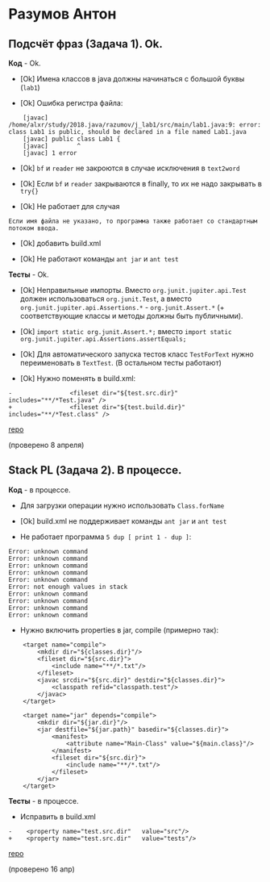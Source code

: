 # Разумов Антон

## Подсчёт фраз (Задача 1). Ok.

**Код** - Ok.

- [Ok] Имена классов в java должны начинаться с большой буквы (`lab1`)

- [Ok] Ошибка регистра файла:
```
    [javac] /home/alxr/study/2018.java/razumov/j_lab1/src/main/lab1.java:9: error: class Lab1 is public, should be declared in a file named Lab1.java
    [javac] public class Lab1 {
    [javac]        ^
    [javac] 1 error
```

- [Ok] `bf` и `reader` не закроются в случае исключения в `text2word`

- [Ok] Если `bf` и `reader` закрываются в finally, то их не надо закрывать в `try{}`

- [Ok] Не работает для случая
```
Если имя файла не указано, то программа также работает со стандартным потоком ввода.
```

- [Ok] добавить build.xml

- [Ok] Не работают команды `ant jar` и `ant test`

**Тесты** - Ok.

- [Ok] Неправильные импорты. Вместо `org.junit.jupiter.api.Test` должен использоваться `org.junit.Test`,
а вместо `org.junit.jupiter.api.Assertions.*` - `org.junit.Assert.*` (+ соответствующие классы и методы должны быть публичными).

- [Ok] `import static org.junit.Assert.*;` вместо `import static org.junit.jupiter.api.Assertions.assertEquals;`

- [Ok] Для автоматического запуска тестов класс `TestForText` нужно переименовать в `TextTest`. (В остальном тесты работают)

- [Ok] Нужно поменять в build.xml:
```
-                <fileset dir="${test.src.dir}" includes="**/*Test.java" />
+                <fileset dir="${test.build.dir}" includes="**/*Test.class" />
```

[repo](https://bitbucket.org/a_razumov_oop/lab3/overview)

(проверено 8 апреля)

## Stack PL (Задача 2). В процессе.

**Код** - в процессе.

- Для загрузки операции нужно использовать `Class.forName`

- [Ok] build.xml не поддерживает команды `ant jar` и `ant test`

- Не работает программа `5 dup [ print 1 - dup ]`:
```
Error: unknown command
Error: unknown command
Error: unknown command
Error: unknown command
Error: unknown command
Error: not enough values in stack
Error: unknown command
Error: unknown command
Error: unknown command
Error: unknown command
```

- Нужно включить properties в jar, compile (примерно так):
```
    <target name="compile">
        <mkdir dir="${classes.dir}"/>
        <fileset dir="${src.dir}">
            <include name="**/*.txt"/>
        </fileset>
        <javac srcdir="${src.dir}" destdir="${classes.dir}">
            <classpath refid="classpath.test"/>
        </javac>
    </target>

    <target name="jar" depends="compile">
        <mkdir dir="${jar.dir}"/>
        <jar destfile="${jar.path}" basedir="${classes.dir}">
            <manifest>
                <attribute name="Main-Class" value="${main.class}"/>
            </manifest>
            <fileset dir="${src.dir}">
                <include name="**/*.txt"/>
            </fileset>
        </jar>
    </target>
```

**Тесты** - в процессе.

- Исправить в build.xml
```
-    <property name="test.src.dir"   value="src"/>
+    <property name="test.src.dir"   value="tests"/>
```

[repo](https://bitbucket.org/a_razumov_oop/j_lab2)

(проверено 16 апр)
